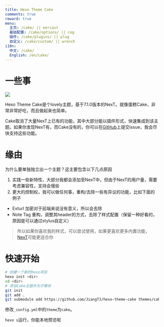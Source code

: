 ```yaml
---
title: Hexo Theme Cake
comments: true
reward: true
menu:
  主页: /cake/ || eercast
  基础配置: /cake/options/ || cog
  插件: /cake/plugins/ || plug
  自定义: /cake/custom/ || wrench
i18n:
  中文: /cake/
  English: /en/cake/
---
```


# 一些事

![](/cake/images/t1.png)

Hexo Theme Cake是个lovely主题，基于7.1.0版本的NexT。就像蛋糕Cake，非常非常好吃，而且做起来也简单。

Cake取消了大量NexT上已有的功能，其中大部分能以插件形式，快速集成到该主题。如果你发现NexT有，而Cake没有的，你可以在[GitHub](https://github.com/JiangTJ/hexo-theme-cake)上提交issue，我会尽快支持这些功能。

# 缘由

为什么要单独独立出一个主题？这主要包含以下几点原因
1. 实践一些新特性，大部分我都会添加至NexT中，但由于NexT的用户量，需要考虑兼容性，支持会慢些
2. 更大的控制权，我可以做任何事，重构/去除一些有异议的功能，比如下面的例子
  - Exturl 加密对于前端来说没有意义，所以会去除
  - Note Tag 重构，调整其header的方式，去除了样式配置（保留一种好看的，原因是可以通过stylus自定义）

> 所以如果你喜欢我的样式，可以尝试使用，如果更喜欢更多内置功能，[NexT](https://github.com/theme-next/hexo-theme-next)可能更适合你

# 快速开始

```bash
# 创建一个新的hexo项目
hexo init <dir>
cd <dir>
# 添加Cake主题作为子模块
git init
git add .
git submodule add https://github.com/JiangTJ/hexo-theme-cake themes/cake
```

修改`_config.yml`中的`theme`为`cake`。

`hexo s`运行，你能本地预览啦

